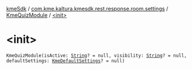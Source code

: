 [kmeSdk](../../index.md) / [com.kme.kaltura.kmesdk.rest.response.room.settings](../index.md) / [KmeQuizModule](index.md) / [&lt;init&gt;](./-init-.md)

# &lt;init&gt;

`KmeQuizModule(isActive: `[`String`](https://kotlinlang.org/api/latest/jvm/stdlib/kotlin/-string/index.html)`? = null, visibility: `[`String`](https://kotlinlang.org/api/latest/jvm/stdlib/kotlin/-string/index.html)`? = null, defaultSettings: `[`KmeDefaultSettings`](../-kme-default-settings/index.md)`? = null)`